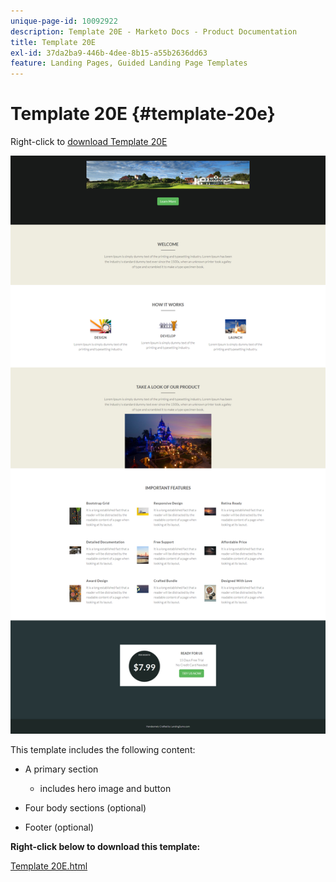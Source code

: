 ```yaml
---
unique-page-id: 10092922
description: Template 20E - Marketo Docs - Product Documentation
title: Template 20E
exl-id: 37da2ba9-446b-4dee-8b15-a55b2636dd63
feature: Landing Pages, Guided Landing Page Templates
---
```

# Template 20E {#template-20e}

Right-click to [download Template 20E](https://experienceleague.adobe.com/landing/marketo/lp-templates/template-20e.html)

![](assets/template-20e.png)

This template includes the following content:

* A primary section

    * includes hero image and button

* Four body sections (optional)
* Footer (optional)

**Right-click below to download this template:**

[Template 20E.html](https://experienceleague.adobe.com/landing/marketo/lp-templates/template-20e.html)
